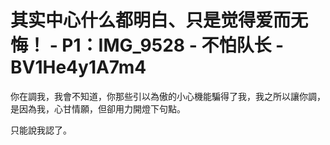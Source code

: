 # 其实中心什么都明白、只是觉得爱而无悔！ - P1：IMG_9528 - 不怕队长 - BV1He4y1A7m4

你在調我，我會不知道，你那些引以為傲的小心機能騙得了我，我之所以讓你調，是因為我，心甘情願，但卻用力開燈下句點。

只能說我認了。